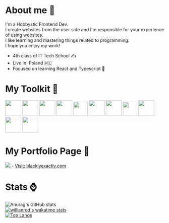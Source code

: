 # About me 👤

I'm a Hobbystic Frontend Dev.<br/>
I create websites from the user side and I'm responsible for your experience of using websites.<br/>
I like learning and mastering things related to programming.<br/>
I hope you enjoy my work!<br/>

- 4th class of IT Tech School ✍
- Live in: Poland 🇵🇱
- Focused on learning React and Typescript 👀

# My Toolkit 🔨
<p align="left">
<img src="https://upload.wikimedia.org/wikipedia/commons/thumb/9/9a/Visual_Studio_Code_1.35_icon.svg/1024px-Visual_Studio_Code_1.35_icon.svg.png" width="50"/>
<img src="https://upload.wikimedia.org/wikipedia/commons/thumb/a/a7/React-icon.svg/1280px-React-icon.svg.png" width="50"/>
<img src="https://miro.medium.com/max/816/1*TpbxEQy4ckB-g31PwUQPlg.png" width="50"/>
<img src="https://upload.wikimedia.org/wikipedia/commons/thumb/3/38/HTML5_Badge.svg/600px-HTML5_Badge.svg.png" width="50"/>
<img src="https://upload.wikimedia.org/wikipedia/commons/thumb/d/d5/CSS3_logo_and_wordmark.svg/1200px-CSS3_logo_and_wordmark.svg.png" width="45"/>
<img src="https://www.styled-components.com/atom.png" width="50"/>
<img src="https://decodenatura.com/static/fb8aa1bb70c9925ce1ae22dc2711b343/nextjs-logo.png" width="50"/>
<img src="https://codingthesmartway.com/wp-content/uploads/2019/02/gatsby-logo.png" width="45"/>
<img src="https://upload.wikimedia.org/wikipedia/commons/thumb/9/96/Sass_Logo_Color.svg/1200px-Sass_Logo_Color.svg.png" width="50"/>
<img src="https://github.githubassets.com/images/modules/logos_page/GitHub-Mark.png" width="50"/>
<img src="https://upload.wikimedia.org/wikipedia/commons/thumb/d/db/Npm-logo.svg/800px-Npm-logo.svg.png" width="50"/>
</p>

# My Portfolio Page 📄
<a href="https://blackly-exactly.netlify.app">
 <img src="https://i.imgur.com/IbvdAxz.png"/>
</a>
- <a href="https://www.blacklyexactly.com">Visit: blacklyexactly.com</a>

# Stats ⌚

![Anurag's GitHub stats](https://github-readme-stats.vercel.app/api?username=BlacKlyExactly&show_icons=true&theme=synthwave)
<br/>
[![willianrod's wakatime stats](https://github-readme-stats.vercel.app/api/wakatime?username=BlacKlyExactly&theme=synthwave)](https://github.com/anuraghazra/github-readme-stats)
<br/>
[![Top Langs](https://github-readme-stats.vercel.app/api/top-langs/?username=BlacKlyExactly&theme=synthwave)](https://github.com/anuraghazra/github-readme-stats)


